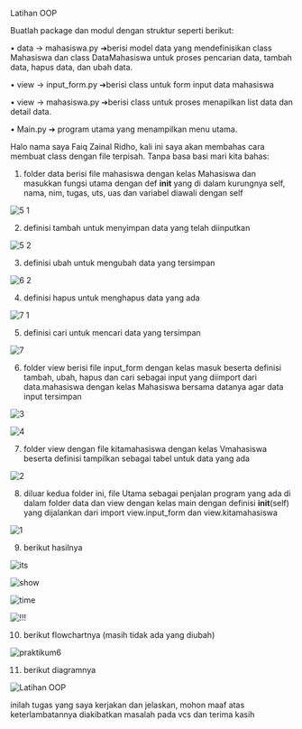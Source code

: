Latihan OOP

Buatlah package dan modul dengan struktur seperti berikut:

• data -> mahasiswa.py ➔berisi model data yang mendefinisikan class Mahasiswa dan class DataMahasiswa untuk proses pencarian data, tambah data, hapus data, dan ubah data.

• view -> input_form.py ➔berisi class untuk form input data mahasiswa

• view -> mahasiswa.py ➔berisi class untuk proses menapilkan list data dan detail data.

• Main.py ➔ program utama yang menampilkan menu utama.

Halo nama saya Faiq Zainal Ridho, kali ini saya akan membahas cara membuat class dengan file terpisah. Tanpa basa basi mari kita bahas:

1. folder data berisi file mahasiswa dengan kelas Mahasiswa dan masukkan fungsi utama dengan def __init__ yang di dalam kurungnya self, nama, nim, tugas, uts, uas dan variabel diawali dengan self

![5 1](https://github.com/user-attachments/assets/f67ae20c-4b6c-465f-966c-1524a31937fd)

2. definisi tambah untuk menyimpan data yang telah diinputkan

![5 2](https://github.com/user-attachments/assets/81ab3e2f-e55f-48d2-978a-0b6e31bb303c)

3. definisi ubah untuk mengubah data yang tersimpan

![6 2](https://github.com/user-attachments/assets/e6d0ea39-a409-4adb-b19d-7da9c34dc9e2)

4. definisi hapus untuk menghapus data yang ada

![7 1](https://github.com/user-attachments/assets/59077013-ecbe-4908-898c-cdb622b7a0dc)

5. definisi cari untuk mencari data yang tersimpan

![7](https://github.com/user-attachments/assets/4ae2b10e-e7e9-42e5-882d-f556ac3d0fe5)

6. folder view berisi file input_form dengan kelas masuk beserta definisi tambah, ubah, hapus dan cari sebagai input yang diimport dari data.mahasiswa dengan kelas Mahasiswa bersama datanya agar data input tersimpan

![3](https://github.com/user-attachments/assets/a2dc27c5-50fb-425b-9277-ac07c9a0b1dc)

![4](https://github.com/user-attachments/assets/8a3446f4-2de8-42a1-ba43-baf13b7d0f6d)

7. folder view dengan file kitamahasiswa dengan kelas Vmahasiswa beserta definisi tampilkan sebagai tabel untuk data yang ada

![2](https://github.com/user-attachments/assets/a17e0740-ae21-4c7c-97f0-894c9cd637b6)

8. diluar kedua folder ini, file Utama sebagai penjalan program yang ada di dalam folder data dan view dengan kelas main dengan definisi __init__(self) yang dijalankan dari import view.input_form dan view.kitamahasiswa

![1](https://github.com/user-attachments/assets/c4522e01-935e-4548-81ad-0ae559da889b)

9. berikut hasilnya

![its](https://github.com/user-attachments/assets/7201f04d-3bdc-4fac-9077-a058d605afc8)

![show](https://github.com/user-attachments/assets/950e2d96-d17a-4ac4-a0df-ce5a073d9b22)

![time](https://github.com/user-attachments/assets/bc445237-a71c-441a-aa24-6743ad4fec96)

![!!!](https://github.com/user-attachments/assets/a793ec16-1a3d-4459-951f-6180c6b6e837)

10. berikut flowchartnya (masih tidak ada yang diubah)

![praktikum6](https://github.com/user-attachments/assets/5720e3d6-275b-4e09-89d6-dbc6a3dc3440)

11. berikut diagramnya

![Latihan OOP](https://github.com/user-attachments/assets/f9d25c5f-2802-4c67-afcb-3be2663a1c23)

inilah tugas yang saya kerjakan dan jelaskan, mohon maaf atas keterlambatannya diakibatkan masalah pada vcs dan terima kasih
